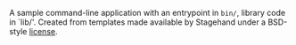 A sample command-line application with an entrypoint in `bin/`, library code
in `lib/'.
Created from templates made available by Stagehand under a BSD-style
[license](https://github.com/dart-lang/stagehand/blob/master/LICENSE).
